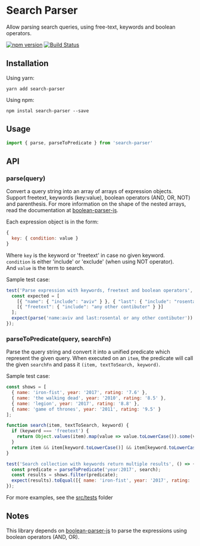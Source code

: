 # Search Parser

Allow parsing search queries, using free-text, keywords and boolean operators.

[![npm version](https://badge.fury.io/js/search-parser.svg)](https://badge.fury.io/js/search-parser)
[![Build Status](https://travis-ci.org/avivr/search-parser.svg?branch=master)](https://travis-ci.org/avivr/search-parser)

## Installation

Using yarn:

```shell
yarn add search-parser
```

Using npm: 
```shell 
npm instal search-parser --save
```

## Usage

```javascript
import { parse, parseToPredicate } from 'search-parser'
```

## API

### parse(query)
Convert a query string into an array of arrays of expression objects.
Support freetext, keywords (key:value), boolean operators (AND, OR, NOT) and parenthesis.
For more information on the shape of the nested arrays, read the documentation at [boolean-parser-js](https://github.com/riichard/boolean-parser-js).

Each expression object is in the form:
```javascript
{
  key: { condition: value }
}
```
Where ```key``` is the keyword or 'freetext' in case no given keyword.  
```condition``` is either 'include' or 'exclude' (when using NOT operator).  
And ```value``` is the term to search.

Sample test case:

```javascript
test('Parse expression with keywords, freetext and boolean operators', () => {
  const expected = [
    [{ "name": { "include": "aviv" } }, { "last": { "include": "rosental" } }],
    [{ "freetext": { "include": "any other contibuter" } }]
  ];
  expect(parse('name:aviv and last:rosental or any other contibuter')).toEqual(expected);
});
```

### parseToPredicate(query, searchFn)
Parse the query string and convert it into a unified predicate which represent the given query.
When executed on an ```item```, the predicate will call the given ```searchFn``` and pass it ```(item, textToSearch, keyword)```.

Sample test case:

```javascript
const shows = [ 
  { name: 'iron-fist', year: '2017', rating: '7.6' },
  { name: 'the walking dead', year: '2010', rating: '8.5' },
  { name: 'legion', year: '2017', rating: '8.8' },
  { name: 'game of thrones', year: '2011', rating: '9.5' } 
];

function search(item, textToSearch, keyword) {
  if (keyword === 'freetext') {
    return Object.values(item).map(value => value.toLowerCase()).some(value => value.toLowerCase().includes(textToSearch.toLowerCase())) 
  }
  return item && item[keyword.toLowerCase()] && item[keyword.toLowerCase()].toLowerCase().includes(textToSearch.toLowerCase());
}

test('Search collection with keywords return multiple results', () => {
  const predicate = parseToPredicate('year:2017', search);
  const results = shows.filter(predicate);
  expect(results).toEqual([{ name: 'iron-fist', year: '2017', rating: '7.6' }, { name: 'legion', year: '2017', rating: '8.8' }]);
});
```

For more examples, see the [src/tests](src/tests) folder



## Notes
This library depends on [boolean-parser-js](https://github.com/riichard/boolean-parser-js) to parse the expressions using boolean operators (AND, OR).

